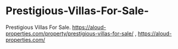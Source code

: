 # Prestigious-Villas-For-Sale-
Prestigious Villas For Sale.   https://aloud-properties.com/property/prestigious-villas-for-sale/
,
https://aloud-properties.com/
